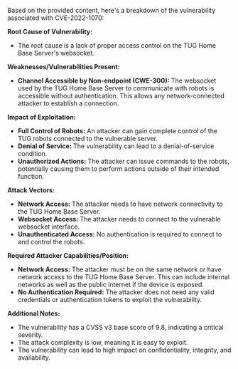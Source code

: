 Based on the provided content, here's a breakdown of the vulnerability associated with CVE-2022-1070:

**Root Cause of Vulnerability:**

*   The root cause is a lack of proper access control on the TUG Home Base Server's websocket.

**Weaknesses/Vulnerabilities Present:**

*   **Channel Accessible by Non-endpoint (CWE-300):** The websocket used by the TUG Home Base Server to communicate with robots is accessible without authentication. This allows any network-connected attacker to establish a connection.

**Impact of Exploitation:**

*   **Full Control of Robots:** An attacker can gain complete control of the TUG robots connected to the vulnerable server.
*   **Denial of Service:** The vulnerability can lead to a denial-of-service condition.
*   **Unauthorized Actions:** The attacker can issue commands to the robots, potentially causing them to perform actions outside of their intended function.

**Attack Vectors:**

*   **Network Access:** The attacker needs to have network connectivity to the TUG Home Base Server.
*   **Websocket Access:** The attacker needs to connect to the vulnerable websocket interface.
*   **Unauthenticated Access:** No authentication is required to connect to and control the robots.

**Required Attacker Capabilities/Position:**

*   **Network Access:** The attacker must be on the same network or have network access to the TUG Home Base Server. This can include internal networks as well as the public internet if the device is exposed.
*   **No Authentication Required:** The attacker does not need any valid credentials or authentication tokens to exploit the vulnerability.

**Additional Notes:**

*   The vulnerability has a CVSS v3 base score of 9.8, indicating a critical severity.
*   The attack complexity is low, meaning it is easy to exploit.
*   The vulnerability can lead to high impact on confidentiality, integrity, and availability.